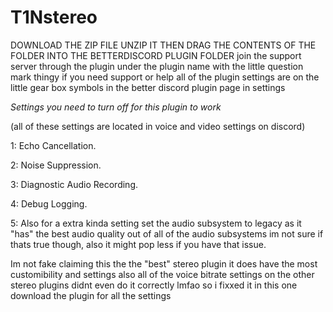 # T1Nstereo
DOWNLOAD THE ZIP FILE UNZIP IT THEN DRAG THE CONTENTS OF THE FOLDER INTO THE BETTERDISCORD PLUGIN FOLDER
join the support server through the plugin under the plugin name with the little question mark thingy if you need support or help
all of the plugin settings are on the little gear box symbols in the better discord plugin page in settings



*Settings you need to turn off for this plugin to work*

(all of these settings are located in voice and video settings on discord)

1: Echo Cancellation.

2: Noise Suppression.

3: Diagnostic Audio Recording.

4: Debug Logging.

5: Also for a extra kinda setting set the audio subsystem to legacy as it "has" the best audio quality out of all of the audio subsystems im not sure if thats true though, also it might pop less if you have that issue.

Im not fake claiming this the the "best" stereo plugin it does have the most customibility and settings 
also all of the voice bitrate settings on the other stereo plugins didnt even do it correctly lmfao so i fixxed it in this one
download the plugin for all the settings 
